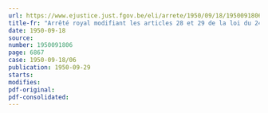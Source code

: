 ```yaml
---
url: https://www.ejustice.just.fgov.be/eli/arrete/1950/09/18/1950091806/justel
title-fr: "Arrêté royal modifiant les articles 28 et 29 de la loi du 24 décembre 1948 concernant les finances provinciales et communales"
date: 1950-09-18
source:
number: 1950091806
page: 6867
case: 1950-09-18/06
publication: 1950-09-29
starts:
modifies:
pdf-original:
pdf-consolidated:
---
```


